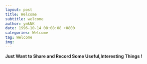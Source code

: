 ```yaml
---
layout: post
title: Welcome
subtitle: welcome
author: ymkNK
date: 1996-10-14 08:08:08 +0800
categories: Welcome
tag: Welcome
img:
---
```

**Just Want to Share and Record Some Useful,Interesting Things !**
